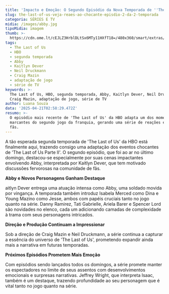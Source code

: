 ```yaml
---
title: 'Impacto e Emoção: O Segundo Episódio da Nova Temporada de ''The Last of Us'''
slug: the-last-of-us-veja-reaes-ao-chocante-episdio-2-da-2-temporada
categoria: SÉRIES E TV
midia: /images/abby.jpg
tipoMidia: imagem
thumb: >-
  https://cdn.ome.lt/cEJLZ3HrblDLtSx6MTy11HXfT18=/480x360/smart/extras/conteudos/bella-ramsey-the-last-of-us-2_juDIoTy.jpg
tags:
  - The Last of Us
  - HBO
  - segunda temporada
  - Abby
  - Kaitlyn Dever
  - Neil Druckmann
  - Craig Mazin
  - adaptação de jogo
  - série de TV
keywords: >-
  The Last of Us, HBO, segunda temporada, Abby, Kaitlyn Dever, Neil Druckmann,
  Craig Mazin, adaptação de jogo, série de TV
author: Luana Souza
data: '2025-04-21T02:58:29.472Z'
resumo: >-
  O episódio mais recente de 'The Last of Us' da HBO adapta um dos momentos mais
  marcantes do segundo jogo da franquia, gerando uma série de reações entre os
  fãs.
---
```


A tão esperada segunda temporada de 'The Last of Us' da HBO está finalmente aqui, trazendo consigo uma adaptação dos eventos chocantes de 'The Last of Us Parte II'. O segundo episódio, que foi ao ar no último domingo, destacou-se especialmente por suas cenas impactantes envolvendo Abby, interpretada por Kaitlyn Dever, que tem motivado discussões fervorosas na comunidade de fãs.

<blockquote class="twitter-tweet"><a href="https://twitter.com/user/status/1914135965150466494"></a></blockquote>

<blockquote class="twitter-tweet"><a href="https://twitter.com/user/status/1914135967729844413"></a></blockquote>

<blockquote class="twitter-tweet"><a href="https://twitter.com/user/status/1914135978341703882"></a></blockquote>

<blockquote class="twitter-tweet"><a href="https://twitter.com/user/status/1914135988290330710"></a></blockquote>

<blockquote class="twitter-tweet"><a href="https://twitter.com/user/status/1914139089974047056"></a></blockquote>

<blockquote class="twitter-tweet"><a href="https://twitter.com/user/status/1914130893494423856"></a></blockquote>

**Abby e Novos Personagens Ganham Destaque**

aitlyn Dever entrega uma atuação intensa como Abby, uma soldado movida por vingança. A temporada também introduz Isabela Merced como Dina e Young Mazino como Jesse, ambos com papéis cruciais tanto no jogo quanto na série. Danny Ramirez, Tati Gabrielle, Ariela Barer e Spencer Lord são novidades no elenco, cada um adicionando camadas de complexidade à trama com seus personagens intricados.

**Direção e Produção Continuam a Impressionar**

Sob a direção de Craig Mazin e Neil Druckmann, a série continua a capturar a essência do universo de 'The Last of Us', prometendo expandir ainda mais a narrativa em futuras temporadas.

**Próximos Episódios Prometem Mais Emoção**

Com episódios sendo lançados todos os domingos, a série promete manter os espectadores no limite de seus assentos com desenvolvimentos emocionais e surpresas narrativas. Jeffrey Wright, que interpreta Isaac, também é um destaque, trazendo profundidade ao seu personagem que é vital tanto no jogo quanto na série.

<blockquote class="twitter-tweet"><a href="https://twitter.com/user/status/1914136335503286388"></a></blockquote>
